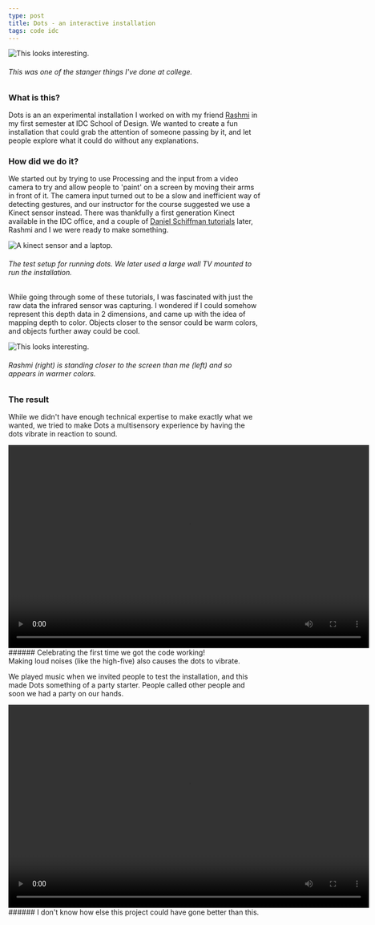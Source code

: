 ```yaml
---
type: post
title: Dots - an interactive installation
tags: code idc
---
```


![This looks interesting.](https://gyanl.com/assets/dots.png)

###### This was one of the stanger things I've done at college.

### What is this?

Dots is an an experimental installation I worked on with my friend <a href="https://www.instagram.com/doodler_blue/">Rashmi</a> in my first semester at IDC School of Design. We wanted to create a fun installation that could grab the attention of someone passing by it, and let people explore what it could do without any explanations.

### How did we do it?

We started out by trying to use Processing and the input from a video camera to try and allow people to 'paint' on a screen by moving their arms in front of it. The camera input turned out to be a slow and inefficient way of detecting gestures, and our instructor for the course suggested we use a Kinect sensor instead. There was thankfully a first generation Kinect available in the IDC office, and a couple of <a href="https://shiffman.net/p5/kinect/">Daniel Schiffman tutorials</a> later, Rashmi and I we were ready to make something.

![A kinect sensor and a laptop.](https://gyanl.com/assets/dots-setup.jpeg)

###### The test setup for running dots. We later used a large wall TV mounted to run the installation.

While going through some of these tutorials, I was fascinated with just the raw data the infrared sensor was capturing. I wondered if I could somehow represent this depth data in 2 dimensions, and came up with the idea of mapping depth to color. Objects closer to the sensor could be warm colors, and objects further away could be cool.

![This looks interesting.](https://gyanl.com/assets/dots-randg.png)

###### Rashmi (right) is standing closer to the screen than me (left) and so appears in warmer colors.

### The result

While we didn't have enough technical expertise to make exactly what we wanted, we tried to make Dots a multisensory experience by having the dots vibrate in reaction to sound.

<video width="720" height="405" controls>
  <source src="https://gyanl.com/assets/dots-video.mp4" type="video/mp4">
Your browser does not support the video tag.
</video>
###### Celebrating the first time we got the code working! <br>Making loud noises (like the high-five) also causes the dots to vibrate.

We played music when we invited people to test the installation, and this made Dots something of a party starter. People called other people and soon we had a party on our hands.

<video width="720" height="405" controls>
  <source src="https://gyanl.com/assets/dots-group.mp4" type="video/mp4">
Your browser does not support the video tag.
</video>
###### I don't know how else this project could have gone better than this.
